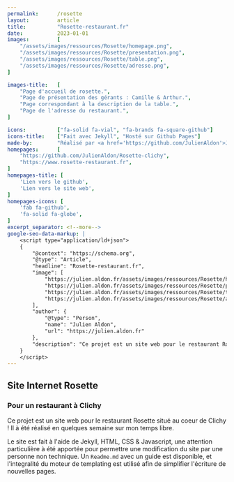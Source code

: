 ```yaml
---
permalink:      /rosette
layout:         article
title:          "Rosette-restaurant.fr"
date:           2023-01-01
images:         [
    "/assets/images/ressources/Rosette/homepage.png",
    "/assets/images/ressources/Rosette/presentation.png",
    "/assets/images/ressources/Rosette/table.png",
    "/assets/images/ressources/Rosette/adresse.png",
]

images-title:   [
    "Page d'accueil de rosette.",
    "Page de présentation des gérants : Camille & Arthur.",
    "Page correspondant à la description de la table.",
    "Page de l'adresse du restaurant.",
]

icons:          ["fa-solid fa-vial", "fa-brands fa-square-github"]
icons-title:    ["Fait avec Jekyll", "Hosté sur Github Pages"]
made-by:        "Réalisé par <a href='https://github.com/JulienAldon'>Julien Aldon</a>"
homepages:      [
    "https://github.com/JulienAldon/Rosette-clichy",
    "https://www.rosette-restaurant.fr",
]
homepages-title: [
    'Lien vers le github',
    'Lien vers le site web',
]
homepages-icons: [
    'fab fa-github',
    'fa-solid fa-globe',
]
excerpt_separator: <!--more-->
google-seo-data-markup: |
    <script type="application/ld+json">
    {
        "@context": "https://schema.org",
        "@type": "Article",
        "headline": "Rosette-restaurant.fr",
        "image": [
            "https://julien.aldon.fr/assets/images/ressources/Rosette/homepage.png",
            "https://julien.aldon.fr/assets/images/ressources/Rosette/presentation.png",
            "https://julien.aldon.fr/assets/images/ressources/Rosette/table.png",
            "https://julien.aldon.fr/assets/images/ressources/Rosette/adresse.png",
        ],
        "author": {
            "@type": "Person",
            "name": "Julien Aldon",
            "url": "https://julien.aldon.fr"
        },
        "description": "Ce projet est un site web pour le restaurant Rosette situé au coeur de Clichy ! Il à été réalisé en quelques semaine sur mon temps libre.",
    }
    </script>
---
```

## Site Internet Rosette
### Pour un restaurant à Clichy
Ce projet est un site web pour le restaurant Rosette situé au coeur de Clichy ! 
Il à été réalisé en quelques semaine sur mon temps libre.

<!--more-->
Le site est fait à l'aide de Jekyll, HTML, CSS & Javascript, une attention particulière à été apportée pour permettre une modification du site par une personne non technique. Un `Readme.md` avec un guide est disponible, et l'integralité du moteur de templating est utilisé afin de simplifier l'écriture de nouvelles pages.